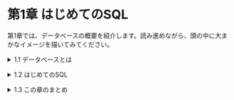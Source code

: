 # 第1章 はじめてのSQL
第1章では、データベースの概要を紹介します。読み進めながら、頭の中に大まかなイメージを描いてみてください。
    
<details><summary>1.1 データベースとは</summary>

### 1.1.1 データベースってなんだろう
    
   狭い意味でデータベース(database)とは、検索や書き換え、分析などのデータ管理を目的として様々な情報を蓄積したものを指します。特にITの世界では、電子的な媒体にファイルなどの形式で保存・蓄積したものを言います。
   現在、分野を問わず広く用いられているのが複数の表の形式でデータを管理するリレーショナルデータベース(RDB:Relational Database)です。

- RDBの基本構造
- RDBには複数の表が入っており、ここの表をテーブル(table)という。
- 個々のテーブルには名前が付いており、その名前をテーブル名という。
- テーブルは列(column：カラム)と行(low：ロウ)で構成される。
- 1つの行が1件のデータに対応し、列はそのデータの要素に対応する。

 ※列のことをカラムやフィールドと呼ぶこともある。


たとえば、「社員」という名前が付いているテーブルには、社員の情報が格納されています。このテーブルには社員番号や名前といった社員に関する要素が列として存在し、社員1人ひとりに関する情報が一行ずつ格納されています。

| 社員番号 | 氏名 | 年齢 | 出身地 |
| --- | --- | --- | --- |
| 0101 | 菅原拓真 | 31 | 福岡県 |
| 0104 | 大江岳人 | 30 | 京都府 |
| 0108 | 立花いずみ | 29 | 千葉県 |
| 0292 | 朝香あゆみ | 24 | 北海道 |
| 0293 | 湊雄輔 | 22 | 千葉県 |

RDBとは、このような表形式の情報の集積であって、その実態は上図のような構造のデータを含んだただのファイルです。
            
そして、私たちは、SQLというデータベースを操作する専用の言語で書かれた命令を使って、これらのテーブルから特定の列や行のデータを自由に取り出したり、書き換えたりすることができます。
            
### 1.1.2 データベース管理システム(DBMS)
            
私たちがSQLを送る相手は、データベースファイルではなく、データベース管理システム(DBMS:Database Management System)と呼ばれるプログラムです。DBMSはコンピュータ内で常に稼働してSQLを待ち受けており、届いたSQLの内容に従って、データベースファイルの内容を検索したり書き換えたりする処理を実行してくれます。
            
ITの世界では、「データベースファイルとそれを管理するDBMS全体」と単にデータベースと表現することも多いので注意すること。
            
### 1.1.4 データベースにSQLを送るには
            
通常、DBMSに対しては、ネットワーク経由でSQLに送ります。この送信は各データベースが定める特有の手順や形式に従う必要があるため、たとえばメールソフトなどを使ってSQLを送ることはできません。</details>


<details><summary>1.2 はじめてのSQL</summary>

### 1.2.2 検索してみよう

- テーブル名および列名
    
    テーブルや列の名付け方は、会社やプロジェクトによってルールが定められていることがほとんどです。たいていは、次の3つの方法のいずれかでしょう。
    
    - 日本語　　(例)家計簿、費目
    - ローマ字　(例)KAKEIBO、HIMOKU
    - 英語　　　(例)HOUSEKIIPING_BOOK、EXPENSE_ITEM
    
    いずれの方法にも長短があります。ネーミングルールが定められていない場合、判読性や利用するDBMSの動作保証などを勘案して名前を付けてください。
    
    なお、実際の開発や設計では、DBMSの動作安定性を優先して日本語名を避けることも多くあります。
    
- リスト1-2 全ての列を検索する
    
    
    | 日付 | 費目 | メモ | 入金額 | 出金額 |
    | --- | --- | --- | --- | --- |
    | 2018-02-03 | 食費 | コーヒーを購入 | 0 | 380 |
    | 2018-02-10 | 給料 | 1月の給料 | 280000 | 0 |
    | 2018-02-11 | 教養娯楽費 | 書籍を購入 | 0 | 2800 |
    | 2018-02-14 | 交際費 | 同期会の会費 | 0 | 5000 |
    | 2018-02-18 | 水道光熱費 | 1月の電気代 | 0 | 7560 |
    
    SELECTには目的とする列名を、FROMには検索したいテーブル名を記述します。
    
- リスト1-3 すべての列を取得する(簡略記法)
    
    列の指定に「＊」を記述すると、「すべての列」を取得します。


### 1.2.3 条件付きの検索
    
- WHEREは行を指定する。
    
### 1.2.4 データを追加してみよう
    
- INSERT INTO(インサートイントゥ)で追加先のテーブルを、VALUES(バリューズ)で追加するデータを指定する。
    
### 1.2.5 データを更新してみよう
    
- UPDATEでデータを修正する。
    
### 1.2.6 データを削除してみよう
    
- DELETEでデータを削除する。
    
    - 3命令の動作
        - SELECT文：ある条件を満たす行を探す→その行の内容を取得する
        - UPDATE文：ある条件を満たす行を探す→その行の内容を書き換える
        - DELETE文：ある条件を満たす行を探す→その行を削除する
        
        これらの3つの命令は、「目的の行に対する処理内容」それぞれ異なるものの、「目的のデータを探し当てるまで」は全く同じ動作です。目的の行を探すためのWHEREは、全く同じ書き方をすることができるのです。</details>


<details><summary>1.3 この章のまとめ</summary>

### 1.3.1 この章で学習した内容
データベースの概要

- データベースとは、管理や分析を目的としてさまざまなデータを蓄積したものを指す。
- ITにおけるデータベースの実態は、通常、ファイルである。
- データベースはデータベース管理システム(DBMS:Database Management System)によって管理される。
- 現在、さまざまなDBMSがソフトウェア製品として公開されている。
- 複数のテーブルの形式でデータを管理するものをリレーショナルデータベースという。
- テーブルには名前が付いており、行(low)と列(column)から構成される。

SQLの概要

- SQLは、データベースやデータを操作するための専門言語である。
- SQLで書かれた命令(SQL文)をDBMSに送信することで、データの検索・追加・更新・削除などを行うことができる。
- SQLを送信するには、ドライバを用いたプログラムを新しく開発するか、既存の送信プログラムを利用する。
- SQLの文法は利用するDBMS製品によって少しずつ異なるが、基本的な部分は同じである。</details>
